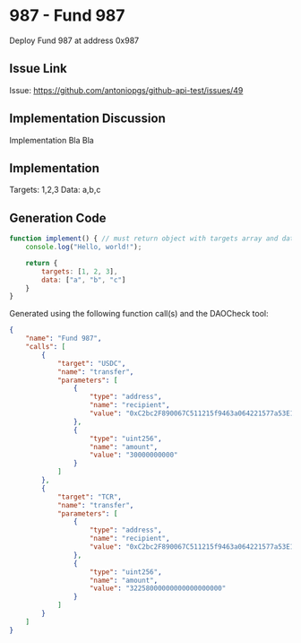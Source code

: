 # 987 - Fund 987
Deploy Fund 987 at address 0x987

## Issue Link
Issue: https://github.com/antoniopgs/github-api-test/issues/49

## Implementation Discussion
Implementation Bla Bla

## Implementation
Targets: 1,2,3
Data: a,b,c

## Generation Code
```javascript
function implement() { // must return object with targets array and data array
    console.log("Hello, world!");

    return {
        targets: [1, 2, 3],
        data: ["a", "b", "c"]
    }
}
```

Generated using the following function call(s) and the DAOCheck tool:
```json
{
    "name": "Fund 987",
    "calls": [
        {
            "target": "USDC",
            "name": "transfer",
            "parameters": [
                {
                    "type": "address",
                    "name": "recipient",
                    "value": "0xC2bc2F890067C511215f9463a064221577a53E10"
                },
                {
                    "type": "uint256",
                    "name": "amount",
                    "value": "30000000000"
                }
            ]
        },
        {
            "target": "TCR",
            "name": "transfer",
            "parameters": [
                {
                    "type": "address",
                    "name": "recipient",
                    "value": "0xC2bc2F890067C511215f9463a064221577a53E10"
                },
                {
                    "type": "uint256",
                    "name": "amount",
                    "value": "32258000000000000000000"
                }
            ]
        }
    ]
}
```
